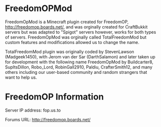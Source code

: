 FreedomOPMod
============

FreedomOpMod is a Minecraft plugin created for FreedomOP, http://freedomop.boards.net/, and was orginally created for CraftBukkit servers but was adapted to "Spigot" servers however, works for both types of servers.   FreedomOpMod was orginally called TotalFreedomMod but custom features and modifications allowed us to change the name.


TotalFreedomMod plugin was originally coded by StevenLawson (Madgeek1450), with Jerom van der Sar (DarthSalamon) and later taken up for development with the following name FreedomOpMod by Buildcarter8, SupItsDillon, Robo_Lord, RobinGall2910, Paldiu, CrafterSmith12, and many others including our user-based community and random strangers that want to help us.



FreedomOP Information
==
Server IP address: fop.us.to


Forums URL: http://freedomop.boards.net/
